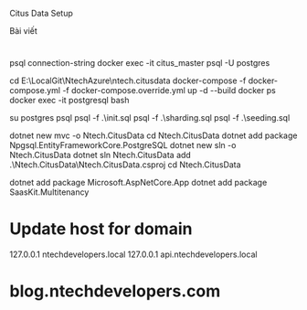 Citus Data Setup

Bài viết
#

psql connection-string
docker exec -it citus_master psql -U postgres

cd E:\LocalGit\NtechAzure\ntech.citusdata
docker-compose -f docker-compose.yml -f docker-compose.override.yml up -d --build
docker ps
docker exec -it postgresql bash

su postgres
psql
psql -f .\init.sql
psql -f .\sharding.sql
psql -f .\seeding.sql


dotnet new mvc -o Ntech.CitusData
cd Ntech.CitusData
dotnet add package Npgsql.EntityFrameworkCore.PostgreSQL
dotnet new sln -o Ntech.CitusData
dotnet sln Ntech.CitusData add .\Ntech.CitusData\Ntech.CitusData.csproj
cd Ntech.CitusData

dotnet add package Microsoft.AspNetCore.App
dotnet add package SaasKit.Multitenancy

# Update host for domain
127.0.0.1	ntechdevelopers.local
127.0.0.1	api.ntechdevelopers.local

# blog.ntechdevelopers.com